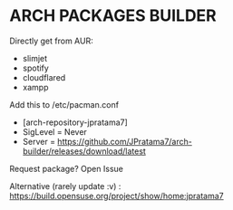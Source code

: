 # ARCH PACKAGES BUILDER


Directly get from AUR: 
- slimjet 
- spotify
- cloudflared
- xampp

Add this to /etc/pacman.conf
- [arch-repository-jpratama7]
- SigLevel = Never
- Server = https://github.com/JPratama7/arch-builder/releases/download/latest

Request package? Open Issue

Alternative (rarely update :v) : https://build.opensuse.org/project/show/home:jpratama7
